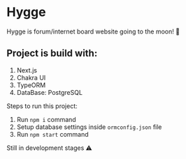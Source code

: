 # Hygge
Hygge is forum/internet board website going to the moon! 🚀

## Project is build with:
1) Next.js
2) Chakra UI
3) TypeORM
4) DataBase: PostgreSQL


Steps to run this project:
1. Run `npm i` command
2. Setup database settings inside `ormconfig.json` file
3. Run `npm start` command


Still in development stages ⚠️
